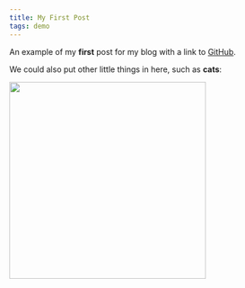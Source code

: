 ```yaml
---
title: My First Post
tags: demo
---
```


An example of my **first** post for my blog with a link to [GitHub](https://github.com/Wildhoney).

We could also put other little things in here, such as **cats**:

<img src="http://www.cats.org.uk/uploads/branches/211/5507692-cat-m.jpg" width="350" />
